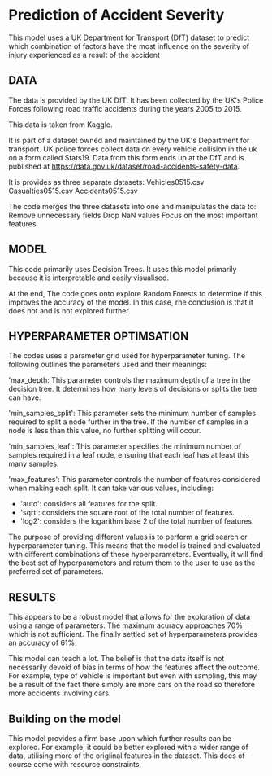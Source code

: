 # Prediction of Accident Severity


This model uses a UK Department for Transport (DfT) dataset to predict which combination of factors have the most influence on the severity of injury experienced as a result of the accident

## DATA
The data is provided by the UK DfT.  It has been collected by the UK's Police Forces following road traffic accidents during the years 2005 to 2015.

This data is taken from Kaggle. 

It is part of a dataset owned and maintained by the UK's Department for transport.
UK police forces collect data on every vehicle collision in the uk on a form called Stats19. Data from this form ends up at the DfT and is published at https://data.gov.uk/dataset/road-accidents-safety-data.

It is provides as three separate datasets:
Vehicles0515.csv
Casualties0515.csv
Accidents0515.csv

The code merges the three datasets into one and manipulates the data to:
Remove unnecessary fields
Drop NaN values
Focus on the most important features

## MODEL 
This code primarily uses Decision Trees.  It uses this model primarily because it is interpretable and easily visualised.

At the end, The code goes onto explore Random Forests to determine if this improves the accuracy of the model.  In this case, rhe conclusion is that it does not and is not explored further.

## HYPERPARAMETER OPTIMSATION

The codes uses a parameter grid used for hyperparameter tuning.  The following outlines the parameters used and their meanings:

'max_depth: This parameter controls the maximum depth of a tree in the decision tree. It determines how many levels of decisions or splits the tree can have.

'min_samples_split': This parameter sets the minimum number of samples required to split a node further in the tree. If the number of samples in a node is less than this value, no further splitting will occur.

'min_samples_leaf': This parameter specifies the minimum number of samples required in a leaf node, ensuring that each leaf has at least this many samples.

'max_features': This parameter controls the number of features considered when making each split. It can take various values, including:
   - 'auto': considers all features for the split.
   - 'sqrt': considers the square root of the total number of features.
   - 'log2': considers the logarithm base 2 of the total number of features.

The purpose of providing different values is to perform a grid search or hyperparameter tuning. This means that the model is trained and evaluated with different combinations of these hyperparameters.  Eventually, it will find the best set of hyperparameters and return them to the user to use as the preferred set of parameters.  

## RESULTS
This appears to be a robust model that allows for the exploration of data using a range of parameters.  The maximum acuracy approaches 70% which is not sufficient.  The finally settled set of hyperparameters provides an accuracy of 61%.

This model can teach a lot.  The belief is that the dats itself is not necessarily devoid of bias in terms of how the features affect the outcome.  For example, type of vehicle is important but even with sampling, this may be a result of the fact there simply are more cars on the road so therefore more accidents involving cars.

## Building on the model

This model provides a firm base upon which further results can be explored.  For example, it could be better explored with a wider range of data, utilising more of the origiinal features in the dataset.  This does of course come with resource constraints.
